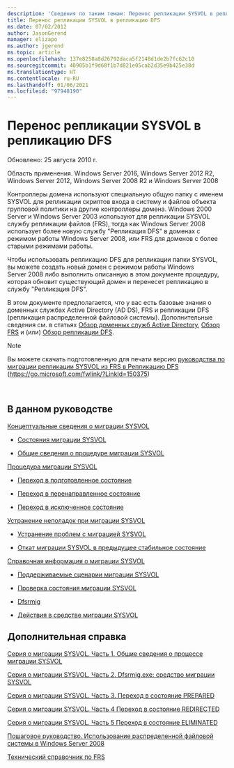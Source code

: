 ```yaml
---
description: 'Сведения по таким темам: Перенос репликации SYSVOL в репликацию DFS'
title: Перенос репликации SYSVOL в репликацию DFS
ms.date: 07/02/2012
author: JasonGerend
manager: elizapo
ms.author: jgerend
ms.topic: article
ms.openlocfilehash: 137e8258a8d26792daca5f2148d1de2b7fc62c10
ms.sourcegitcommit: 40905b1f9d68f1b7d821e05cab2d35e9b425e38d
ms.translationtype: HT
ms.contentlocale: ru-RU
ms.lasthandoff: 01/06/2021
ms.locfileid: "97948190"
---
```

# <a name="migrate-sysvol-replication-to-dfs-replication"></a>Перенос репликации SYSVOL в репликацию DFS


Обновлено: 25 августа 2010 г.

Область применения. Windows Server 2016, Windows Server 2012 R2, Windows Server 2012, Windows Server 2008 R2 и Windows Server 2008

Контроллеры домена используют специальную общую папку с именем SYSVOL для репликации скриптов входа в систему и файлов объекта групповой политики на другие контроллеры домена. Windows 2000 Server и Windows Server 2003 используют для репликации SYSVOL службу репликации файлов (FRS), тогда как Windows Server 2008 использует более новую службу "Репликация DFS" в доменах с режимом работы Windows Server 2008, или FRS для доменов с более старыми режимами работы.

Чтобы использовать репликацию DFS для репликации папки SYSVOL, вы можете создать новый домен с режимом работы Windows Server 2008 либо выполнить описанную в этом документе процедуру, которая обновит существующий домен и перенесет репликацию в службу "Репликация DFS".

В этом документе предполагается, что у вас есть базовые знания о доменных службах Active Directory (AD DS), FRS и репликации DFS (репликация распределенной файловой системы). Дополнительные сведения см. в статьях [Обзор доменных служб Active Directory](https://go.microsoft.com/fwlink/?linkid=147787), [Обзор FRS](https://go.microsoft.com/fwlink/?linkid=121763) и (или) [Обзор репликации DFS](https://go.microsoft.com/fwlink/?linkid=121762).


> [!NOTE]
> Вы можете скачать подготовленную для печати версию <a href="https://go.microsoft.com/fwlink/?linkid=150375">руководства по миграции репликации SYSVOL из FRS в Репликацию DFS</a> (https://go.microsoft.com/fwlink/?LinkId=150375)
<br>


## <a name="in-this-guide"></a>В данном руководстве

[Концептуальные сведения о миграции SYSVOL](/previous-versions/windows/it-pro/windows-server-2008-r2-and-2008/dd640170(v=ws.10))

  - [Состояния миграции SYSVOL](/previous-versions/windows/it-pro/windows-server-2008-r2-and-2008/dd641052(v=ws.10))

  - [Общие сведения о процедуре миграции SYSVOL](/previous-versions/windows/it-pro/windows-server-2008-r2-and-2008/dd639809(v=ws.10))


[Процедура миграции SYSVOL](/previous-versions/windows/it-pro/windows-server-2008-r2-and-2008/dd639860(v=ws.10))

  - [Переход в подготовленное состояние](/previous-versions/windows/it-pro/windows-server-2008-r2-and-2008/dd641193(v=ws.10))

  - [Переход в перенаправленное состояние](/previous-versions/windows/it-pro/windows-server-2008-r2-and-2008/dd641340(v=ws.10))

  - [Переход в исключенное состояние](/previous-versions/windows/it-pro/windows-server-2008-r2-and-2008/dd640254(v=ws.10))


[Устранение неполадок при миграции SYSVOL](/previous-versions/windows/it-pro/windows-server-2008-r2-and-2008/dd640395(v=ws.10))

  - [Устранение проблем с миграцией SYSVOL](/previous-versions/windows/it-pro/windows-server-2008-r2-and-2008/dd639976(v=ws.10))

  - [Откат миграции SYSVOL в предыдущее стабильное состояние](/previous-versions/windows/it-pro/windows-server-2008-r2-and-2008/dd640509(v=ws.10))


[Справочная информация о миграции SYSVOL](/previous-versions/windows/it-pro/windows-server-2008-r2-and-2008/dd640293(v=ws.10))

  - [Поддерживаемые сценарии миграции SYSVOL](/previous-versions/windows/it-pro/windows-server-2008-r2-and-2008/dd639854(v=ws.10))

  - [Проверка состояния миграции SYSVOL](/previous-versions/windows/it-pro/windows-server-2008-r2-and-2008/dd639789(v=ws.10))

  - [Dfsrmig](/previous-versions/windows/it-pro/windows-server-2008-r2-and-2008/dd641227(v=ws.10))

  - [Действия в средстве миграции SYSVOL](/previous-versions/windows/it-pro/windows-server-2008-r2-and-2008/dd639712(v=ws.10))


## <a name="additional-references"></a>Дополнительная справка

[Серия о миграции SYSVOL. Часть 1. Общие сведения о процессе миграции SYSVOL](https://techcommunity.microsoft.com/t5/storage-at-microsoft/sysvol-migration-series-part-1-8211-introduction-to-the-sysvol/ba-p/423456)

[Серия о миграции SYSVOL. Часть 2. Dfsrmig.exe: средство миграции SYSVOL](https://techcommunity.microsoft.com/t5/storage-at-microsoft/sysvol-migration-series-part-2-8211-dfsrmig-exe-the-sysvol/ba-p/423470)

[Серия о миграции SYSVOL. Часть 3. Переход в состояние PREPARED](https://techcommunity.microsoft.com/t5/storage-at-microsoft/sysvol-migration-series-part-3-migrating-to-the-prepared-state/ba-p/423503)

[Серия о миграции SYSVOL. Часть 4 Переход в состояние REDIRECTED](https://techcommunity.microsoft.com/t5/storage-at-microsoft/sysvol-migration-series-part-4-8211-migrating-to-the-8216/ba-p/423514)

[Серия о миграции SYSVOL. Часть 5 Переход в состояние ELIMINATED](https://techcommunity.microsoft.com/t5/storage-at-microsoft/sysvol-migration-series-part-5-8211-migrating-to-the-8216/ba-p/423516)

[Пошаговое руководство. Использование распределенной файловой системы в Windows Server 2008](/previous-versions/windows/it-pro/windows-server-2008-R2-and-2008/cc732863(v=ws.10))

[Технический справочник по FRS](/previous-versions/windows/it-pro/windows-server-2003/cc759297(v=ws.10))
